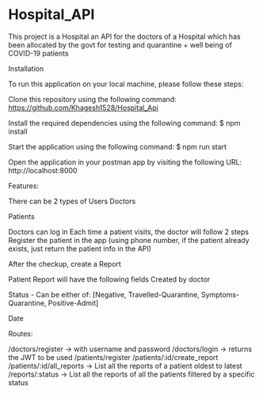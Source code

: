 # Hospital_API
This project is a Hospital an API for the doctors of a Hospital which has been allocated by the govt for testing and quarantine + well being of COVID-19 patients

Installation

To run this application on your local machine, please follow these steps:

Clone this repository using the following command: https://github.com/Khagesh1528/Hospital_Api

Install the required dependencies using the following command: $ npm install

Start the application using the following command: $ npm run start

Open the application in your postman app by visiting the following URL: http://localhost:8000

Features:

There can be 2 types of Users
Doctors

Patients

Doctors can log in
Each time a patient visits, the doctor will follow 2 steps
Register the patient in the app (using phone number, if the patient already exists, just return the patient info in the API)

After the checkup, create a Report

Patient Report will have the following fields
Created by doctor

Status - Can be either of: [Negative, Travelled-Quarantine, Symptoms-Quarantine, Positive-Admit]

Date

Routes:

/doctors/register → with username and password
/doctors/login → returns the JWT to be used
/patients/register
/patients/:id/create_report
/patients/:id/all_reports → List all the reports of a patient oldest to latest
/reports/:status → List all the reports of all the patients filtered by a specific status
